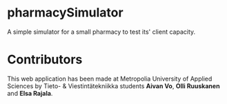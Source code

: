 # pharmacySimulator
A simple simulator for a small pharmacy to test its' client capacity.

# Contributors
This web application has been made at Metropolia University of Applied Sciences by Tieto- & Viestintätekniikka students <b>Aivan Vo</b>, <b>Olli Ruuskanen</b> and <b>Elsa Rajala</b>.
